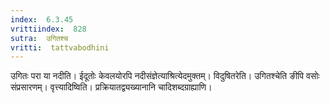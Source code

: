 ```yaml
---
index:  6.3.45
vrittiindex:  828
sutra:  उगितश्च
vritti:  tattvabodhini 
---
```


उगितः परा या नदीति। ईदूतोः केवलयोरपि नदीसंज्ञेत्याश्रित्येदमुक्तम्। विदुषितरेति। उगितश्चेति ङीपि वसोः संप्रसारणम्। वृत्त्यादिष्विति। प्रक्रियातद्व्यख्यानानि चादिशब्दग्राह्याणि। 

